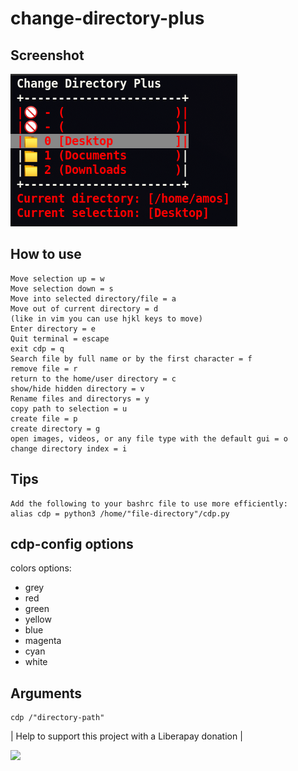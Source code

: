 # change-directory-plus

## Screenshot
![](cdp_screenshot/cdp_001.png)

## How to use
	Move selection up = w
	Move selection down = s
	Move into selected directory/file = a
	Move out of current directory = d
	(like in vim you can use hjkl keys to move)
	Enter directory = e
	Quit terminal = escape
	exit cdp = q
	Search file by full name or by the first character = f
	remove file = r
	return to the home/user directory = c
	show/hide hidden directory = v
	Rename files and directorys = y
	copy path to selection = u
	create file = p
	create directory = g
	open images, videos, or any file type with the default gui = o
	change directory index = i 

## Tips
	Add the following to your bashrc file to use more efficiently:
	alias cdp = python3 /home/"file-directory"/cdp.py
	
## cdp-config options
colors options:
* grey
* red
* green
* yellow
* blue
* magenta
* cyan
* white
	
## Arguments
	cdp /"directory-path"
	
| Help to support this project with a Liberapay donation |

[![](https://liberapay.com/assets/widgets/donate.svg)](
https://liberapay.com/Amos_Nimos/donate)


